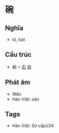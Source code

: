 # 碗

## Nghĩa

* tô, bát

## Cấu trúc
* 碗 = [石](石.md) [宛](宛.md)

## Phát âm

* Wǎn
* Hán Việt: oản

## Tags
* Hán Việt: Sơ cấp//24

<script>window.HANZI_FIELD='碗';</script>
